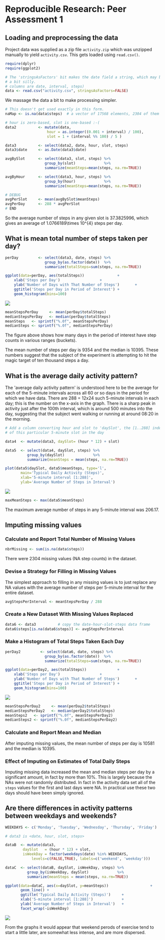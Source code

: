 # Reproducible Research: Peer Assessment 1


## Loading and preprocessing the data

Project data was supplied as a zip file `activity.zip` which was unzipped
manually to yield `activity.csv`.  This gets loaded using `read.csv()`.


```r
require(dplyr)
require(ggplot2)

# The 'stringsAsFactors' bit makes the date field a string, which may be
# a bit silly.
# columns are date, interval, steps)
data <- read.csv("activity.csv", stringsAsFactors=FALSE)
```

We massage the data a bit to make processing simpler.


```r
# This doesn't get used exactly in this form.
naMap <- is.na(data$steps)	# a vector of 17568 elements, 2304 of them TRUE

# hour is zero-based, slot is one-based :-(
data2          <- mutate(data,
                   hour = as.integer((0.001 + interval) / 100),
                   slot = 1 + (interval %% 100) / 5 )

data3          <- select(data2, date, hour, slot, steps)
data3$date     <- as.Date(data3$date)

avgBySlot      <- select(data3, slot, steps) %>%
                  group_by(slot)             %>%
                  summarize(meanSteps=mean(steps, na.rm=TRUE))

avgByHour      <- select(data3, hour, steps) %>%
                  group_by(hour)             %>%
                  summarize(meanSteps=mean(steps, na.rm=TRUE))

# DEBUG
avgPerSlot     <- mean(avgBySlot$meanSteps)
avgPerDay      <- 288 * avgPerSlot
# END
```

So the average number of steps in any given slot is 37.3825996, which
gives an average of 1.0766189\times 10^{4} steps per day.

## What is mean total number of steps taken per day?



```r
perDay         <- select(data3, date, steps) %>%
                  group_by(as.factor(date))  %>%
                  summarize(totalSteps=sum(steps, na.rm=TRUE))

ggplot(data=perDay, aes(totalSteps)) 	           +
    xlab('Steps per Day') 		           +
    ylab('Number of Days with That Number of Steps')	   +
    ggtitle('Steps per Day in Period of Interest') +
    geom_histogram(bins=100)
```

![](PA1_template_files/figure-html/histogram-1.png)

```r
meanStepsPerDay     <- mean(perDay$totalSteps)
medianStepsPerDay   <- median(perDay$totalSteps)
meanSteps   <- sprintf("%.0f", meanStepsPerDay)
medianSteps <- sprintf("%.0f", medianStepsPerDay)
```

The figure above shows how many days in the period of interest have step
counts in various ranges (buckets).

The mean number of steps per day is 9354 and the median is
10395.  These numbers suggest that the subject of the experiment
is attempting to hit the magic target of ten thousand steps a day.

## What is the average daily activity pattern?

The 'average daily activity pattern' is understood here to be the average
for each of the 5-minute intervals
across all 60 or so days in the period
for which we have data.  There are 288 = 12x24 such 5-minute intervals in each
day; this is the number on the x-axis in the graph.  There is a sharp peak in
activity just after the 100th interval, which is around 500 minutes into the
day, suggesting that the subject went walking or running at around 08:20 in
the morning.


```r
# Add a column converting hour and slot to 'daySlot', the [1..288] index
# of this particular 5-minute slot in the day

data4  <- mutate(data3, daySlot= (hour * 12) + slot)

data5  <- select(data4, daySlot, steps) %>%
          group_by(daySlot)             %>%
          summarize(meanSteps = mean(steps, na.rm=TRUE))

plot(data5$daySlot, data5$meanSteps, type='l',
       main='Typical Daily Activity (Steps)',
       xlab='5-minute interval [1:288]',
       ylab='Average Number of Steps in Interval')
```

![](PA1_template_files/figure-html/dailyActivity-1.png)

```r
maxMeanSteps <- max(data5$meanSteps)
```

The maximum average number of steps in any 5-minute interval was
206.17.

## Imputing missing values

### Calculate and Report Total Number of Missing Values

```r
nbrMissing <- sum(is.na(data$steps))
```

There were 2304 missing values (NA step counts) in the dataset.

### Devise a Strategy for Filling in Missing Values

The simplest approach to filling in any missing values is to just replace any
NA values with the average number of steps per 5-minute interval for the
entire dataset.


```r
avgStepsPerInterval <- meanStepsPerDay / 288
```

### Create a New Dataset With Missing Values Replaced


```r
data6 <- data3			# copy the date-hour-slot-steps data frame
data6$steps[is.na(data6$steps)] <- avgStepsPerInterval
```

### Make a Histogram of Total Steps Taken Each Day


```r
perDay2         <- select(data6, date, steps) %>%
                  group_by(as.factor(date))  %>%
                  summarize(totalSteps=sum(steps, na.rm=TRUE))

ggplot(data=perDay2, aes(totalSteps)) 	           +
    xlab('Steps per Day') 		           +
    ylab('Number of Days with That Number of Steps')	   +
    ggtitle('Steps per Day in Period of Interest') +
    geom_histogram(bins=100)
```

![](PA1_template_files/figure-html/histogram2-1.png)

```r
meanStepsPerDay2     <- mean(perDay2$totalSteps)
medianStepsPerDay2   <- median(perDay2$totalSteps)
meanSteps2   <- sprintf("%.0f", meanStepsPerDay2)
medianSteps2 <- sprintf("%.0f", medianStepsPerDay2)
```

### Calculate and Report Mean and Median

After imputing missing values, the mean number of steps per day is
10581 and the median is 10395.

### Effect of Imputing on Estimates of Total Daily Steps

Imputing missing data increased the mean and median steps per day by a
significant amount, in fact by more than 10%.  This is largely because the
NAs were not randomly distributed.  In fact in the activity data set all
of the `steps` values for the first and last days were NA.  In practical
use these two days should have been simply ignored.


## Are there differences in activity patterns between weekdays and weekends?


```r
WEEKDAYS <- c('Monday', 'Tuesday', 'Wednesday', 'Thursday', 'Friday')

# data3 is <date, hour, slot, steps>

dataB  <- mutate(data3,
		daySlot   = (hour * 12) + slot,
		isWeekDay = factor(weekdays(date) %in% WEEKDAYS,
			levels=c(FALSE,TRUE), labels=c('weekend', 'weekday')))

dataC  <- select(dataB, daySlot, isWeekDay, steps) %>%
          group_by(isWeekDay, daySlot)             %>%
          summarize(meanSteps = mean(steps, na.rm=TRUE))

ggplot(data=dataC, aes(x=daySlot, y=meanSteps))                   + 		
       geom_line() + 
       ggtitle('Typical Daily Activity (Steps)')     +
       xlab('5-minute interval [1:288]')             +
       ylab('Average Number of Steps in Interval')   +
       facet_wrap(~isWeekDay)
```

![](PA1_template_files/figure-html/differences-1.png)

From the graphs it would appear that weekend perods of exercise tend
to start a little later, are somewhat less intense, and are more dispersed.
